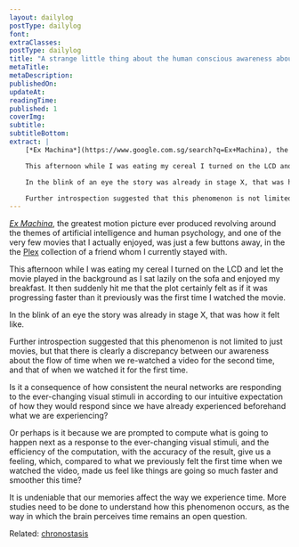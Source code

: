 ```yaml
---
layout: dailylog
postType: dailylog
font: 
extraClasses: 
postType: dailylog
title: "A strange little thing about the human conscious awareness about the flow of time"
metaTitle:
metaDescription: 
publishedOn: 
updateAt: 
readingTime: 
published: 1
coverImg: 
subtitle:
subtitleBottom:
extract: |
    [*Ex Machina*](https://www.google.com.sg/search?q=Ex+Machina), the greatest motion picture ever produced revolving around the themes of artificial intelligence and human psychology, and one of the very few movies that I actually enjoyed, was just a few buttons away, in the the [Plex](https://plex.tv/) collection of a friend whom I currently stayed with.

    This afternoon while I was eating my cereal I turned on the LCD and let the movie played in the background as I sat lazily on the sofa and enjoyed my breakfast. It then suddenly hit me that the plot certainly felt as if it was progressing faster than it previously was the first time I watched the movie. 

    In the blink of an eye the story was already in stage X, that was how it felt like.

    Further introspection suggested that this phenomenon is not limited to just movies, but that there is clearly a discrepancy between our awareness about the flow of time when we re-watched a video for the second time, and that of when we watched it for the first time.
---
```


[*Ex Machina*](https://www.google.com.sg/search?q=Ex+Machina), the greatest motion picture ever produced revolving around the themes of artificial intelligence and human psychology, and one of the very few movies that I actually enjoyed, was just a few buttons away, in the the [Plex](https://plex.tv/) collection of a friend whom I currently stayed with.

This afternoon while I was eating my cereal I turned on the LCD and let the movie played in the background as I sat lazily on the sofa and enjoyed my breakfast. It then suddenly hit me that the plot certainly felt as if it was progressing faster than it previously was the first time I watched the movie. 

In the blink of an eye the story was already in stage X, that was how it felt like.

Further introspection suggested that this phenomenon is not limited to just movies, but that there is clearly a discrepancy between our awareness about the flow of time when we re-watched a video for the second time, and that of when we watched it for the first time.

Is it a consequence of how consistent the neural networks are responding to the ever-changing visual stimuli in according to our intuitive expectation of how they would respond since we have already experienced beforehand what we are experiencing? 

Or perhaps is it because we are prompted to compute what is going to happen next as a response to the ever-changing visual stimuli, and the efficiency of the computation, with the accuracy of the result, give us a feeling, which, compared to what we previously felt the first time when we watched the video, made us feel like things are going so much faster and smoother this time? 

It is undeniable that our memories affect the way we experience time. More studies need to be done to understand how this phenomenon occurs, as the way in which the brain perceives time remains an open question.

Related: [chronostasis](https://en.wikipedia.org/wiki/Chronostasis)